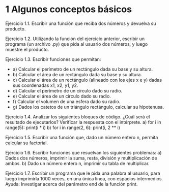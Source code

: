 # 1 Algunos conceptos básicos
Ejercicio 1.1. Escribir una función que reciba dos números y devuelva su producto.

Ejercicio 1.2. Utilizando la función del ejercicio anterior, escribir un programa (un archivo .py)
que pida al usuario dos números, y luego muestre el producto.

Ejercicio 1.3. Escribir funciones que permitan:
- a) Calcular el perímetro de un rectángulo dada su base y su altura.
- b) Calcular el área de un rectángulo dada su base y su altura.
- c) Calcular el área de un rectángulo (alineado con los ejes x e y) dadas sus coordenadas
x1, x2, y1, y2.
- d) Calcular el perímetro de un círculo dado su radio.
- e) Calcular el área de un círculo dado su radio.
- f) Calcular el volumen de una esfera dado su radio.
- g) Dados los catetos de un triángulo rectángulo, calcular su hipotenusa.

Ejercicio 1.4. Analizar los siguientes bloques de código. ¿Cuál será el resultado de ejecutarlos?
Verificar la respuesta con el intérprete.
a) for i in range(5):
print(i * i)
b) for i in range(2, 6):
print(i, 2 ** i)

Ejercicio 1.5. Escribir una función que, dado un número entero n, permita calcular su factorial.

Ejercicio 1.6. Escribir funciones que resuelvan los siguientes problemas:
a) Dados dos números, imprimir la suma, resta, división y multiplicación de ambos.
b) Dado un número entero n, imprimir su tabla de multiplicar.

Ejercicio 1.7. Escribir un programa que le pida una palabra al usuario, para luego imprimirla
1000 veces, en una única línea, con espacios intermedios.
Ayuda: Investigar acerca del parámetro end de la función print.